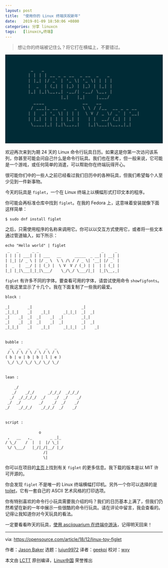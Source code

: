 ```yaml
---
layout: post
title:	"使用你的 Linux 终端庆祝新年"
date:	2019-01-09 18:50:06 +0800 
categories:	分享 linuxcn 
tags:	[linuxcn,终端]
---
```




> 
> 想让你的终端被记住么？将它打在横幅上，不要错过。
> 
> 
> 


![](/Asserts/Images/album/201901/09/185007m01ysxbwrsg1r1ok.png)


欢迎再次来到为期 24 天的 Linux 命令行玩具日历。如果这是你第一次访问该系列，你甚至可能会问自己什么是命令行玩具。我们也在思考，但一般来说，它可能是一个游戏，或任何简单的消遣，可以帮助你在终端玩得开心。


很可能你们中的一些人之前已经看过我们日历中的各种玩具，但我们希望每个人至少见到一件新事物。


今天的玩具是 `figlet`，一个在 Linux 终端上以横幅形式打印文本的程序。


你可能会再标准仓库中找到 `figlet`。在我的 Fedora 上，这意味着安装就像下面这样简单：



```
$ sudo dnf install figlet
```

之后，只需使用程序的名称来调用它。你可以以交互方式使用它，或者将一些文本通过管道输入，如下所示：



```
echo "Hello world" | figlet
 _   _      _ _                            _     _
| | | | ___| | | ___   __      _____  _ __| | __| |
| |_| |/ _ \ | |/ _ \  \ \ /\ / / _ \| '__| |/ _` |
|  _  |  __/ | | (_) |  \ V  V / (_) | |  | | (_| |
|_| |_|\___|_|_|\___/    \_/\_/ \___/|_|  |_|\__,_|
```

`figlet` 有许多不同的字体。要查看可用的字体，请尝试使用命令 `showfigfonts`。在我这里显示了十几个。我在下面复制了一些我的最爱。



```
block :
                                           
_|        _|                      _|        
_|_|_|    _|    _|_|      _|_|_|  _|  _|    
_|    _|  _|  _|    _|  _|        _|_|      
_|    _|  _|  _|    _|  _|        _|  _|    
_|_|_|    _|    _|_|      _|_|_|  _|    _|  


bubble :
  _   _   _   _   _   _  
 / \ / \ / \ / \ / \ / \
( b | u | b | b | l | e )
 \_/ \_/ \_/ \_/ \_/ \_/


lean :
                                     
    _/                              
   _/    _/_/      _/_/_/  _/_/_/    
  _/  _/_/_/_/  _/    _/  _/    _/  
 _/  _/        _/    _/  _/    _/    
_/    _/_/_/    _/_/_/  _/    _/  


script :
                         
               o          
 ,   __   ,_        _ _|_
/ \_/    /  |  |  |/ \_|  
 \/ \___/   |_/|_/|__/ |_/
                 /|      
                 \|      
```

你可以在项目的[主页](http://www.figlet.org/)上找到有关 `figlet` 的更多信息。我下载的版本是以 MIT 许可开源的。


你会发现 `figlet` 不是唯一的 Linux 终端横幅打印机。另外一个你可以选择的是 [toilet](http://caca.zoy.org/wiki/toilet)，它有一套自己的 ASCII 艺术风格的打印选项。


你有特别喜欢的命令行小玩具需要我介绍的吗？我们的日历基本上满了，但我们仍然希望在新的一年中展示一些很酷的命令行玩具。请在评论中留言，我会查看的。记得让我知道你对今天玩具的看法。


一定要看看昨天的玩具，[使用 asciiquarium 在终端中游泳](https://opensource.com/article/18/12/linux-toy-asciiquarium)，记得明天回来！




---


via: <https://opensource.com/article/18/12/linux-toy-figlet>


作者：[Jason Baker](https://opensource.com/users/jason-baker) 选题：[lujun9972](https://github.com/lujun9972) 译者：[geekpi](https://github.com/geekpi) 校对：[wxy](https://github.com/wxy)


本文由 [LCTT](https://github.com/LCTT/TranslateProject) 原创编译，[Linux中国](https://linux.cn/) 荣誉推出
